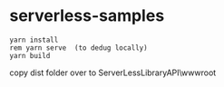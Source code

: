 # serverless-samples

``` cd  ServerLessLibraryUI
yarn install
rem yarn serve  (to dedug locally)
yarn build
```
copy dist folder over to ServerLessLibraryAPI\wwwroot

